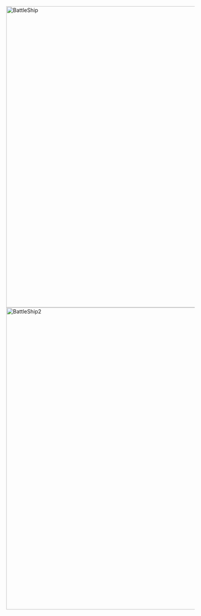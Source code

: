 <img width="803" alt="BattleShip" src="https://user-images.githubusercontent.com/114708188/225798340-bebd86b5-d8e4-4fb6-a027-2c34cc5cf4e4.png">
<img width="805" alt="BattleShip2" src="https://user-images.githubusercontent.com/114708188/225798363-fc7e6ea1-2970-4339-ad00-bc813b80681f.png">

